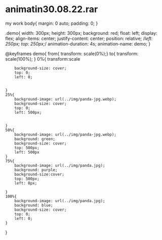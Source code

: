 # animatin30.08.22.rar
my work
body{
	margin: 0 auto;
	padding: 0;
}

.demo{
	width: 300px;
	height: 300px;
	background: red;
	float: left;
	display: flex;
	align-items: center;
	justify-content: center;
	position: relative;
	/*left: 250px;
	top: 250px;*/
	animation-duration: 4s;
	animation-name: demo;
}

@keyframes demo{
	from{
		transform: scale(0%);}
	to{
		transform: scale(100%);
	}
	0%{
		transform:scale
		
		background-size: cover;
		top: 0;
		left: 0;


	}
	25%{
		background-image: url(../img/panda-jpg.webp);
		background-size: cover;
		top: 0;
		left: 500px;


	}
	50%{
		background-image: url(../img/panda-jpg.webp);
		background: green;
		background-size: cover;
		top: 500px;
		left: 500px
	}
	75%{
		background-image: url(../img/panda.jpg);
		background: purple;
		background-size:cover;
		top: 500px;
		left: 0px; 

	}
	100%{
		background-image: url(../img/panda.jpg);
		background: blue;
		background-size: cover;
		top: 0;
		left: 0;
	}
}
